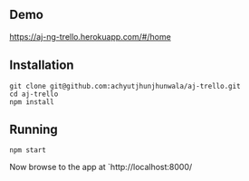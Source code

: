 ## Demo

https://aj-ng-trello.herokuapp.com/#/home

## Installation

    git clone git@github.com:achyutjhunjhunwala/aj-trello.git
    cd aj-trello
    npm install

## Running

    npm start

Now browse to the app at `http://localhost:8000/